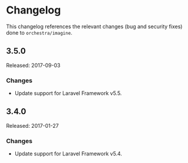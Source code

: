 # Changelog

This changelog references the relevant changes (bug and security fixes) done to `orchestra/imagine`.

## 3.5.0

Released: 2017-09-03

### Changes

* Update support for Laravel Framework v5.5.

## 3.4.0

Released: 2017-01-27

### Changes

* Update support for Laravel Framework v5.4.
